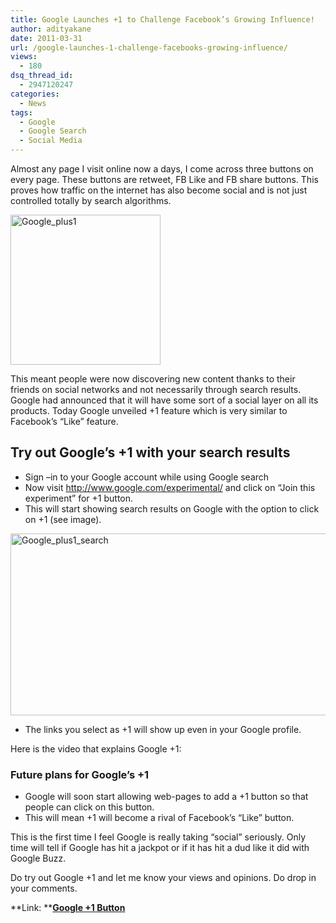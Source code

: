 ```yaml
---
title: Google Launches +1 to Challenge Facebook’s Growing Influence!
author: adityakane
date: 2011-03-31
url: /google-launches-1-challenge-facebooks-growing-influence/
views:
  - 180
dsq_thread_id:
  - 2947120247
categories:
  - News
tags:
  - Google
  - Google Search
  - Social Media
---
```

Almost any page I visit online now a days, I come across three buttons on every page. These buttons are retweet, FB Like and FB share buttons. This proves how traffic on the internet has also become social and is not just controlled totally by search algorithms.

[<img style="background-image: none; padding-left: 0px; padding-right: 0px; display: inline; padding-top: 0px; border-width: 0px;" title="Google_plus1" src="http://cdn.devilsworkshop.org/files/2011/03/Google_plus1_thumb.png" border="0" alt="Google_plus1" width="240" height="240" />][1]

This meant people were now discovering new content thanks to their friends on social networks and not necessarily through search results. Google had announced that it will have some sort of a social layer on all its products. Today Google unveiled +1 feature which is very similar to Facebook’s “Like” feature.

## Try out Google’s +1 with your search results

  * Sign –in to your Google account while using Google search
  * Now visit <a href="http://www.google.com/experimental/" onclick="_gaq.push(['_trackEvent', 'outbound-article', 'http://www.google.com/experimental/', 'http://www.google.com/experimental/']);" >http://www.google.com/experimental/</a> and click on “Join this experiment” for +1 button.
  * This will start showing search results on Google with the option to click on +1 (see image).

[<img style="background-image: none; padding-left: 0px; padding-right: 0px; display: inline; padding-top: 0px; border-width: 0px;" title="Google_plus1_search" src="http://cdn.devilsworkshop.org/files/2011/03/Google_plus1_search_thumb.png" border="0" alt="Google_plus1_search" width="570" height="291" />][2]

  * The links you select as +1 will show up even in your Google profile.

Here is the video that explains Google +1:



### Future plans for Google’s +1

  * Google will soon start allowing web-pages to add a +1 button so that people can click on this button.
  * This will mean +1 will become a rival of Facebook’s “Like” button.

This is the first time I feel Google is really taking “social” seriously. Only time will tell if Google has hit a jackpot or if it has hit a dud like it did with Google Buzz.

Do try out Google +1 and let me know your views and opinions. Do drop in your comments.

**Link: **<a href="http://google.com/+1/button" onclick="_gaq.push(['_trackEvent', 'outbound-article', 'http://google.com/+1/button', 'Google +1 Button']);" target="_blank"><strong>Google +1 Button</strong></a>

 [1]: http://cdn.devilsworkshop.org/files/2011/03/Google_plus1.png
 [2]: http://cdn.devilsworkshop.org/files/2011/03/Google_plus1_search.png
